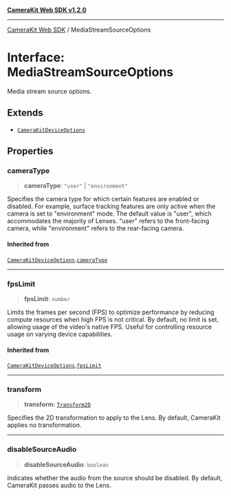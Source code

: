 [**CameraKit Web SDK v1.2.0**](../README.md)

***

[CameraKit Web SDK](../globals.md) / MediaStreamSourceOptions

# Interface: MediaStreamSourceOptions

Media stream source options.

## Extends

- [`CameraKitDeviceOptions`](CameraKitDeviceOptions.md)

## Properties

### cameraType

> **cameraType**: `"user"` \| `"environment"`

Specifies the camera type for which certain features are enabled or disabled.
For example, surface tracking features are only active when the camera is set to "environment" mode.
The default value is "user", which accommodates the majority of Lenses.
"user" refers to the front-facing camera, while "environment" refers to the rear-facing camera.

#### Inherited from

[`CameraKitDeviceOptions`](CameraKitDeviceOptions.md).[`cameraType`](CameraKitDeviceOptions.md#cameratype)

***

### fpsLimit

> **fpsLimit**: `number`

Limits the frames per second (FPS) to optimize performance by reducing compute resources
when high FPS is not critical. By default, no limit is set, allowing usage of the video's native FPS.
Useful for controlling resource usage on varying device capabilities.

#### Inherited from

[`CameraKitDeviceOptions`](CameraKitDeviceOptions.md).[`fpsLimit`](CameraKitDeviceOptions.md#fpslimit)

***

### transform

> **transform**: [`Transform2D`](../classes/Transform2D.md)

Specifies the 2D transformation to apply to the Lens.
By default, CameraKit applies no transformation.

***

### disableSourceAudio

> **disableSourceAudio**: `boolean`

Indicates whether the audio from the source should be disabled.
By default, CameraKit passes audio to the Lens.
